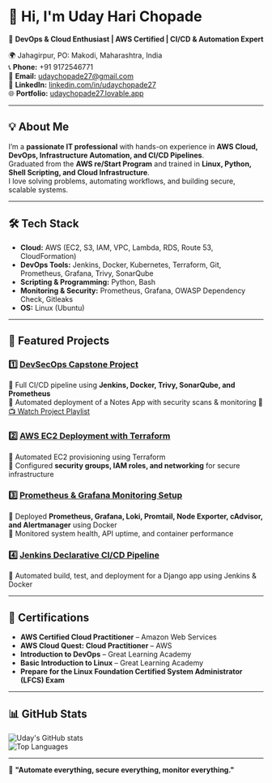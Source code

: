 # 👋 Hi, I'm Uday Hari Chopade  

🚀 **DevOps & Cloud Enthusiast | AWS Certified | CI/CD & Automation Expert**  

🌍 Jahagirpur, PO: Makodi, Maharashtra, India  
📞 **Phone:** +91 9172546771  
📧 **Email:** udaychopade27@gmail.com  
🔗 **LinkedIn:** [linkedin.com/in/udaychopade27](https://www.linkedin.com/in/udaychopade27)  
🌐 **Portfolio:** [udaychopade27.lovable.app](https://udaychopade27.lovable.app)  

---

## 💡 About Me  

I’m a **passionate IT professional** with hands-on experience in **AWS Cloud, DevOps, Infrastructure Automation, and CI/CD Pipelines**.  
Graduated from the **AWS re/Start Program** and trained in **Linux, Python, Shell Scripting, and Cloud Infrastructure**.  
I love solving problems, automating workflows, and building secure, scalable systems.  

---

## 🛠 Tech Stack

- **Cloud:** AWS (EC2, S3, IAM, VPC, Lambda, RDS, Route 53, CloudFormation)  
- **DevOps Tools:** Jenkins, Docker, Kubernetes, Terraform, Git, Prometheus, Grafana, Trivy, SonarQube  
- **Scripting & Programming:** Python, Bash  
- **Monitoring & Security:** Prometheus, Grafana, OWASP Dependency Check, Gitleaks  
- **OS:** Linux (Ubuntu)  

---

## 🚀 Featured Projects  

### 1️⃣ [**DevSecOps Capstone Project**](https://github.com/udaychopade27/DevSecOps-Capstone)  
🔹 Full CI/CD pipeline using **Jenkins, Docker, Trivy, SonarQube, and Prometheus**  
🔹 Automated deployment of a Notes App with security scans & monitoring
🔹 [📺 Watch Project Playlist](https://youtube.com/playlist?list=PLAdTNzDIZj_8bL9tHTXma8Lk89ygTvi6D&si=RPpaaF3PllcAzHOe)  

### 2️⃣ [**AWS EC2 Deployment with Terraform**](https://github.com/udaychopade27/terraform_project)  
🔹 Automated EC2 provisioning using Terraform  
🔹 Configured **security groups, IAM roles, and networking** for secure infrastructure  

### 3️⃣ [**Prometheus & Grafana Monitoring Setup**](https://github.com/udaychopade27/PromethusAndGarafanaSetup)  
🔹 Deployed **Prometheus, Grafana, Loki, Promtail, Node Exporter, cAdvisor, and Alertmanager** using Docker  
🔹 Monitored system health, API uptime, and container performance  

### 4️⃣ [**Jenkins Declarative CI/CD Pipeline**](https://github.com/udaychopade27/django-notes-app)  
🔹 Automated build, test, and deployment for a Django app using Jenkins & Docker  

---

## 📜 Certifications  

- **AWS Certified Cloud Practitioner** – Amazon Web Services  
- **AWS Cloud Quest: Cloud Practitioner** – AWS  
- **Introduction to DevOps** – Great Learning Academy  
- **Basic Introduction to Linux** – Great Learning Academy  
- **Prepare for the Linux Foundation Certified System Administrator (LFCS) Exam**  

---

## 📊 GitHub Stats  

![Uday's GitHub stats](https://github-readme-stats.vercel.app/api?username=udaychopade27&show_icons=true&theme=tokyonight)  
![Top Languages](https://github-readme-stats.vercel.app/api/top-langs/?username=udaychopade27&layout=compact&theme=tokyonight)  

---

💬 **"Automate everything, secure everything, monitor everything."**
